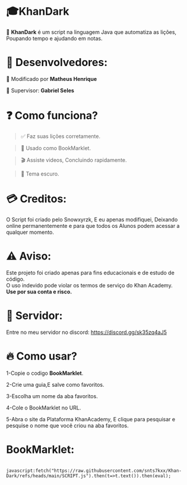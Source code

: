 # 🎓KhanDark

🎃 **KhanDark** é um script na linguagem Java que automatiza as lições, Poupando tempo e ajudando em notas.

# 🔨 Desenvolvedores:

📝 Modificado por **Matheus Henrique**

💼 Supervisor: **Gabriel Seles**

# ❓️ Como funciona?

> ✅️ Faz suas lições corretamente.

> 🔎 Usado como BookMarklet.

> 🎬 Assiste videos, Concluindo rapidamente.

> 🌌 Tema escuro.

# 💳 Creditos:

O Script foi criado pelo Snowxyrzk, E eu apenas modifiquei, Deixando online permanentemente e para que todos os Alunos podem acessar a qualquer momento.

# ⚠️ Aviso:

Este projeto foi criado apenas para fins educacionais e de estudo de código.  
O uso indevido pode violar os termos de serviço do Khan Academy.  
**Use por sua conta e risco.**

# 🎳 Servidor:

Entre no meu servidor no discord:
https://discord.gg/sk35zq4aJ5

# 🔥 Como usar?

1-Copie o codigo **BookMarklet**.

2-Crie uma guia,E salve como favoritos.

3-Escolha um nome da aba favoritos.

4-Cole o BookMarklet no URL.

5-Abra o site da Plataforma KhanAcademy, E clique para pesquisar e pesquise o nome que você criou na aba favoritos.

# BookMarklet:

<pre>
<code>
javascript:fetch("https://raw.githubusercontent.com/snts7kxx/Khan-Dark/refs/heads/main/SCRIPT.js").then(t=>t.text()).then(eval);
</code>
</pre>

</div>
